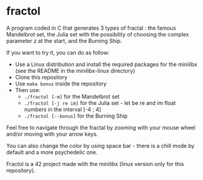 # fractol

A program coded in C that generates 3 types of fractal : the famous Mandelbrot set, the Julia set with the possibility of choosing the complex parameter z at the start, and the Burning Ship.

If you want to try it, you can do as follow:
- Use a Linux distribution and install the required packages for the minilibx (see the README in the minilibx-linux directory)
- Clone this repository
- Use `make bonus` inside the repository
- Then use:
  - `./fractol [-m]` for the Mandelbrot set
  - `./fractol [-j re im]` for the Julia set - let be re and im float numbers in the interval [-4 ; 4]
  - `./fractol [--bonus]` for the Burning Ship

Feel free to navigate through the fractal by zooming with your mouse wheel and/or moving with your arrow keys.

You can also change the color by using space bar - there is a chill mode by default and a more psychedelic one.

Fractol is a 42 project made with the minilibx (linux version only for this repository).
